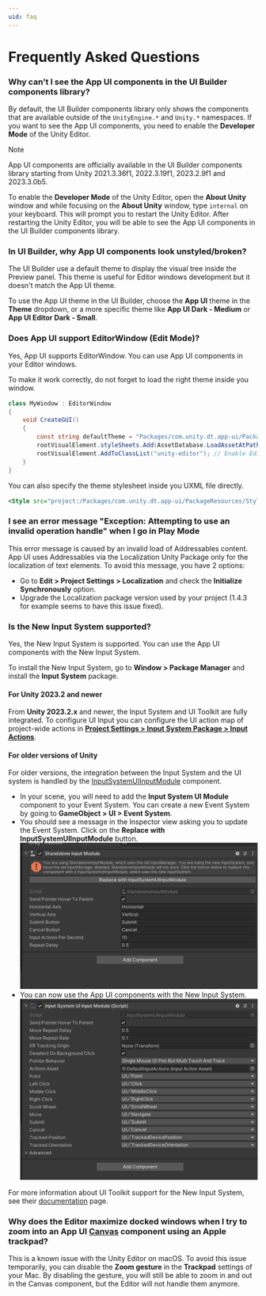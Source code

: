 ```yaml
---
uid: faq
---
```


# Frequently Asked Questions

### Why can't I see the App UI components in the UI Builder components library?

By default, the UI Builder components library only shows the components that are available outside of
the `UnityEngine.*` and `Unity.*` namespaces. If you want to see the App UI components, you need to enable
the **Developer Mode** of the Unity Editor.

> [!NOTE]
> App UI components are officially available in the UI Builder components library starting from Unity 2021.3.36f1, 2022.3.19f1, 2023.2.9f1 and 2023.3.0b5.

To enable the **Developer Mode** of the Unity Editor, open the **About Unity** window and
while focusing on the **About Unity** window, type `internal` on your keyboard. This will
prompt you to restart the Unity Editor. After restarting the Unity Editor, you will be able to
see the App UI components in the UI Builder components library.

### In UI Builder, why App UI components look unstyled/broken?

The UI Builder use a default theme to display the visual tree inside the Preview panel.
This theme is useful for Editor windows development but it doesn't match the App UI theme.

To use the App UI theme in the UI Builder, choose the **App UI** theme in the **Theme** dropdown,
or a more specific theme like **App UI Dark - Medium** or **App UI Editor Dark - Small**.

### Does App UI support EditorWindow (Edit Mode)?

Yes, App UI supports EditorWindow. You can use App UI components in your Editor windows.

To make it work correctly, do not forget to load the right theme inside you window.

```cs
class MyWindow : EditorWindow
{
    void CreateGUI()
    {
        const string defaultTheme = "Packages/com.unity.dt.app-ui/PackageResources/Styles/Themes/App UI.tss";
        rootVisualElement.styleSheets.Add(AssetDatabase.LoadAssetAtPath<ThemeStyleSheet>(defaultTheme));
        rootVisualElement.AddToClassList("unity-editor"); // Enable Editor related styles
    }
}
```

You can also specify the theme stylesheet inside you UXML file directly.

```xml
<Style src="project:/Packages/com.unity.dt.app-ui/PackageResources/Styles/Themes/App UI.tss"/>
```

### I see an error message "Exception: Attempting to use an invalid operation handle" when I go in Play Mode

This error message is caused by an invalid load of Addressables content. 
App UI uses Addressables via the Localization Unity Package only for the localization of text elements.
To avoid this message, you have 2 options:
- Go to **Edit > Project Settings > Localization** and check the **Initialize Synchronously** option.
- Upgrade the Localization package version used by your project (1.4.3 for example seems to have this issue fixed).

### Is the New Input System supported?

Yes, the New Input System is supported. You can use the App UI components with the New Input System.

To install the New Input System, go to **Window > Package Manager** and install the **Input System** package.

#### For Unity 2023.2 and newer

From **Unity 2023.2.x** and newer, the Input System and UI Toolkit are fully integrated. To configure UI Input you can
configure the UI action map of project-wide actions in **[Project Settings > Input System Package > Input Actions](https://docs.unity3d.com/Packages/com.unity.inputsystem@1.8/manual/Workflow-Actions.html)**.

#### For older versions of Unity

For older versions, the integration between the Input System and the UI system is handled by the [InputSystemUIInputModule](https://docs.unity3d.com/Packages/com.unity.inputsystem@1.7/api/UnityEngine.InputSystem.UI.InputSystemUIInputModule.html) component.

- In your scene, you will need to add the **Input System UI Module** component to your Event System.
  You can create a new Event System by going to **GameObject > UI > Event System**.
- You should see a message in the Inspector view asking you to update the Event System.
  Click on the **Replace with InputSystemUIInputModule** button.
  ![input-system-ui-module](images/input-system-ui-module.png)
- You can now use the App UI components with the New Input System.
  ![input-system-ui-module](images/input-system-ui-module-2.png)

For more information about UI Toolkit support for the New Input System, see their
[documentation](https://docs.unity3d.com/Packages/com.unity.inputsystem@1.8/manual/UISupport.html#ui-toolkit-support) page.

### Why does the Editor maximize docked windows when I try to zoom into an App UI [Canvas](xref:Unity.AppUI.UI.Canvas) component using an Apple trackpad?

This is a known issue with the Unity Editor on macOS. 
To avoid this issue temporarily, you can disable the **Zoom gesture** in the **Trackpad** settings of your Mac. By 
disabling the gesture, you will still be able to zoom in and out in the Canvas component, but the Editor will not 
handle them anymore.
